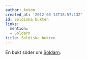 ```yaml
---
author: Anton
created_at: '2012-03-13T18:57:13Z'
id: Soldiska bukten
links:
  mention:
  - Soldarn
title: Soldiska bukten
---
```


En bukt söder om [Soldarn].

  [Soldarn]: Soldarn
